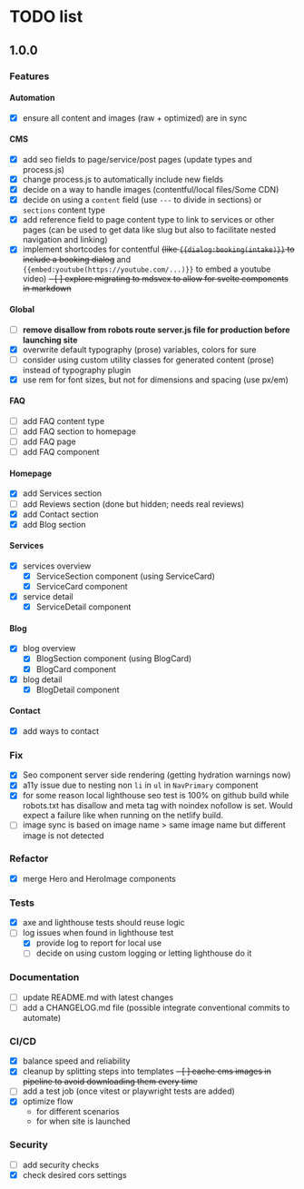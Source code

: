 # TODO list

## 1.0.0

### Features

#### Automation

- [x] ensure all content and images (raw + optimized) are in sync

#### CMS

- [x] add seo fields to page/service/post pages (update types and process.js)
- [x] change process.js to automatically include new fields
- [x] decide on a way to handle images (contentful/local files/Some CDN)
- [x] decide on using a `content` field (use `---` to divide in sections) or 
  `sections` content type
- [x] add reference field to page content type to link to services or other 
  pages (can be used to get data like slug but also to facilitate nested 
  navigation and linking)
- [x] implement shortcodes for contentful ~~(like `{{dialog:booking(intake)}}` to 
  include a booking dialog~~ and `{{embed:youtube(https://youtube.com/...)}}` 
  to embed a youtube video)
~~- [ ] explore migrating to mdsvex to allow for svelte components in markdown~~

#### Global

- [ ] **remove disallow from robots route server.js file for production before 
  launching site**
- [x] overwrite default typography (prose) variables, colors for sure
- [ ] consider using custom utility classes for generated content (prose) 
  instead of typography plugin
- [x] use rem for font sizes, but not for dimensions and spacing (use px/em)

#### FAQ

- [ ] add FAQ content type
- [ ] add FAQ section to homepage
- [ ] add FAQ page
- [ ] add FAQ component

#### Homepage

- [x] add Services section
- [ ] add Reviews section (done but hidden; needs real reviews)
- [x] add Contact section
- [x] add Blog section

#### Services

- [x] services overview
  - [x] ServiceSection component (using ServiceCard)
  - [x] ServiceCard component
- [x] service detail
  - [x] ServiceDetail component

#### Blog

- [x] blog overview
  - [x] BlogSection component (using BlogCard)
  - [x] BlogCard component
- [x] blog detail
  - [x] BlogDetail component

#### Contact

- [x] add ways to contact

### Fix

- [x] Seo component server side rendering (getting hydration warnings now)
- [x] a11y issue due to nesting non `li` in `ul` in `NavPrimary` component
- [x] for some reason local lighthouse seo test is 100% on github build while 
  robots.txt has disallow and meta tag with noindex nofollow is set. Would 
  expect a failure like when running on the netlify build.
- [ ] image sync is based on image name > same image name but different 
  image is not detected

### Refactor

- [x] merge Hero and HeroImage components

### Tests

- [x] axe and lighthouse tests should reuse logic
- [ ] log issues when found in lighthouse test
  - [x] provide log to report for local use
  - [ ] decide on using custom logging or letting lighthouse do it

### Documentation

- [ ] update README.md with latest changes
- [ ] add a CHANGELOG.md file (possible integrate conventional commits to 
  automate)

### CI/CD

- [x] balance speed and reliability
- [x] cleanup by splitting steps into templates
~~- [ ] cache cms images in pipeline to avoid downloading them every time~~
- [ ] add a test job (once vitest or playwright tests are added)
- [x] optimize flow
	- for different scenarios
    - for when site is launched

### Security

- [ ] add security checks
- [x] check desired cors settings
